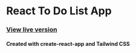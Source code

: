 # React To Do List App

### [View live version](https://vermillion-centaur-2fb75b.netlify.app/)

#### Created with create-react-app and Tailwind CSS
